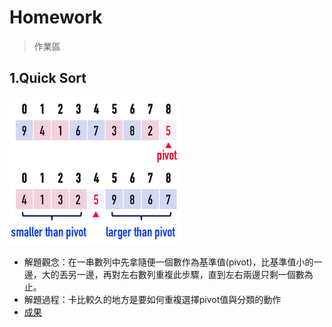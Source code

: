 # Homework
> 作業區

## 1.Quick Sort
![](/Homework/images/quicksort.png)
* 解題觀念：在一串數列中先拿隨便一個數作為基準值(pivot)，比基準值小的一邊，大的丟另一邊，再對左右數列重複此步驟，直到左右兩邊只剩一個數為止。
* 解題過程：卡比較久的地方是要如何重複選擇pivot值與分類的動作
* [成果](https://github.com/tonyforreal/Tony-learning-note/blob/master/Homework/QuickSort.ipynb)
